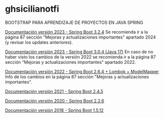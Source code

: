 # ghsicilianotfi

BOOTSTRAP PARA APRENDIZAJE DE PROYECTOS EN JAVA SPRING

[Documentación versión 2023 - Spring Boot 3.2.4](https://drive.google.com/file/d/1kaVnsLC_FRtTR2C7gyxHSwlyvZD6rtN6/view?usp=drive_link)
Se recomienda ir a la página 87 sección "Mejoras y actualizaciones importantes" apartado 2024 (y revisar los updates anteriores). 

[Documentación versión 2023 - Spring Boot 3.0.4 (Java 17)](https://drive.google.com/file/d/1JF2yve489njnFPkzLGQZDox8KAx8Pobl/view)
En caso de no haber visto los cambios de la versión 2022 se recomienda ir a la página 87 sección "Mejoras y actualizaciones importantes" apartado 2022. 

[Documentación versión 2022 - Spring Boot 2.6.4 + Lombok + ModelMapper](https://drive.google.com/file/d/1D_KgYmJ1DpbzrqO6-M5NgyqlLHkIayoS/view)
Info de los cambios en la página 87 sección "Mejoras y actualizaciones importantes". 

[Documentación versión 2021 - Spring Boot 2.4.5](https://drive.google.com/file/d/1j2eSstW6NL15ScoZwcX9iQHTSsPf-IDH/view)

[Documentación versión 2020 - Spring Boot 2.2.6](https://drive.google.com/open?id=19jxnlmAU3-NSXgdEj4gbuVsU732-qPed)

[Documentación versión 2018 - Spring Boot 1.5.12](https://drive.google.com/open?id=1DVaVemnIGLifHesSeQScs4lEbW1WMqYt)
